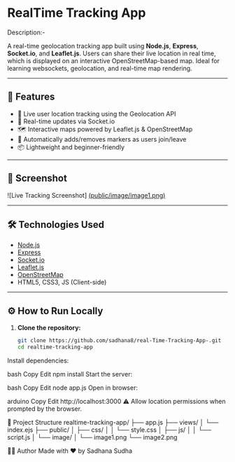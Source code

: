 ﻿
# RealTime Tracking App

Description:-

A real-time geolocation tracking app built using 
**Node.js**, **Express**, **Socket.io**, and **Leaflet.js**. 
Users can share their live location in real time, which is displayed on an interactive OpenStreetMap-based map. Ideal for learning websockets, geolocation, and real-time map rendering.

---

## 🚀 Features

- 📍 Live user location tracking using the Geolocation API
- 🔄 Real-time updates via Socket.io
- 🗺️ Interactive maps powered by Leaflet.js & OpenStreetMap
- 🧩 Automatically adds/removes markers as users join/leave
- 📦 Lightweight and beginner-friendly

---

## 📸 Screenshot

![Live Tracking Screenshot]
[(public/image/image1.png)](https://github.com/sadhana8/Real-Time--Tracking-App-/blob/main/public/image/image1.png)

---

## 🛠️ Technologies Used

- [Node.js](https://nodejs.org/)
- [Express](https://expressjs.com/)
- [Socket.io](https://socket.io/)
- [Leaflet.js](https://leafletjs.com/)
- [OpenStreetMap](https://www.openstreetmap.org/)
- HTML5, CSS3, JS (Client-side)

---

## ⚙️ How to Run Locally

1. **Clone the repository:**
   ```bash
   git clone https://github.com/sadhana8/real-Time-Tracking-App-.git
   cd realtime-tracking-app
Install dependencies:

bash
Copy
Edit
npm install
Start the server:

bash
Copy
Edit
node app.js
Open in browser:

arduino
Copy
Edit
http://localhost:3000
⚠️ Allow location permissions when prompted by the browser.

📁 Project Structure
realtime-tracking-app/
├── app.js
├── views/
│   └── index.ejs
├── public/
│   ├── css/
│   │   └── style.css
│   ├── js/
│   │   └── script.js
│   └── image/
│       └── image1.png
        └── image2.png


👩‍💻 Author
Made with ❤️ by Sadhana Sudha

